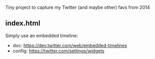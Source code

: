 Tiny project to capture my Twitter (and maybe other) favs from 2014

## index.html
Simply use an embedded timeline:
* doc: https://dev.twitter.com/web/embedded-timelines
* config: https://twitter.com/settings/widgets
